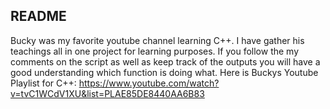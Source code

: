 ## README
Bucky was my favorite youtube channel learning C++. I have gather his teachings all in one project for learning purposes.
If you follow the my comments on the script as well as keep track of the outputs you will have a good understanding 
which function is doing what.
Here is Buckys Youtube Playlist for C++:
https://www.youtube.com/watch?v=tvC1WCdV1XU&list=PLAE85DE8440AA6B83
